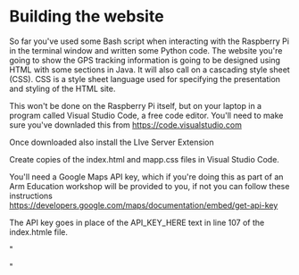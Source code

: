 # Building the website

So far you've used some Bash script when interacting with the Raspberry Pi in the terminal window and written some Python code. The website you're going to show the GPS tracking information is going to be designed using HTML with some sections in Java. It will also call on a cascading style sheet (CSS). CSS is a style sheet language used for specifying the presentation and styling of the HTML site.

This won't be done on the Raspberry Pi itself, but on your laptop in a program called Visual Studio Code, a free code editor. You'll need to make sure you've downladed this from https://code.visualstudio.com

Once downloaded also install the LIve Server Extension

Create copies of the index.html and mapp.css files in Visual Studio Code.

You'll need a Google Maps API key, which if you're doing this as part of an Arm Education workshop will be provided to you, if not you can follow these instructions https://developers.google.com/maps/documentation/embed/get-api-key

The API key goes in place of the API_KEY_HERE text in line 107 of the index.htmle file.

" <script
    src="https://maps.googleapis.com/maps/api/js?v=3.exp&key=API_KEY_HERE&callback=initialize"></script>
</body>"



